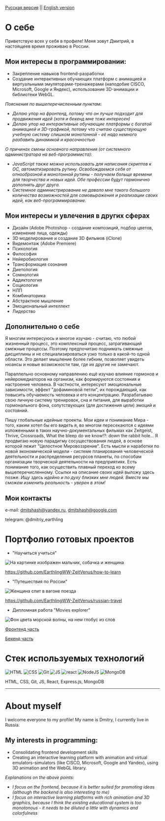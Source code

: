[Русская версия](#%D0%BE-%D1%81%D0%B5%D0%B1%D0%B5) || [English version](#about-myself)
# О себе
Приветствую всех у себя в профиле!
Меня зовут Дмитрий, в настоящеев время проживаю в России.
## Мои интересы в программировании:
* Закрепление навыков frontend-разработки
* Создание интерактивных обучающих платформ с анимацией и виртуальными эмуляторами-тренажерами (наподобие CISCO, Microsoft, Google и Яндекс), использование 3D-анимации и библиотеки WebGL.

_Пояснения по вышеперечисленным пунктам:_
+ _Делаю упор на фронтенд, потому что он лучше подходит для продвижения идей (хотя и бекенд мне тоже интересен)_
+ _Делаю упор на интерактивные обучающие платформы с богатой анимацией и 3D-графикой, потому что считаю существующую учебную систему слишком монотонной - её надо немного разбавить динамикой и красочностью_

_О причинах смены основного направления (от системного администратора на веб-программиста):_
+ _JavaScript также можно использовать для написания скриптов к ОС, автоматизировать рутину. Освобождаемся себя от отнообразной и монотонной рутины - получаем больще времени для творчества и новых идей. Обе профессии будут гармонично дополнять друг друга._
+ _Системное администрирование не давало мне такого большого количества возможностей для самовыражения и реализации своих идей, как веб-программирование._
## Мои интересы и увлечения в других сферах
- Дизайн (Adobe Photoshop - создание композиций, подбор цветов, изменение лица, одежды)
- 3D моделирование и создание 3D фильмов (iClone)
- Видемонтаж (Adobe Premiere)
- Психология
- Философия
- Нейеробиология
- Трансформация сознания
- Диетология
- Сомнология
- Аддиктология
- Социология
- НЛП
- Комбинаторика
- Абстрактное мышление
- Эмоциональный интеллект
- Лидерство
## Дополнительно о себе
Я многим интересуюсь и многое изучаю - считаю, что любой жизненный процесс, это комплексный процесс, затрагивающий смежные процессы. Поэтому предпочитаю поднимать смежные дисциплины и не специализироваться узко только в какой-то одной области. Это делает мышление более гибким, позволяет увидеть нюансы и новые возможности там, где их другие не замечают.

Параллельно основному направлению ещё изучаю влияние гормонов и нейеромедиаторов на организм, как формируются состояния и настроение человека. В частности, интересуют эмоциональные зависимости, эффект "дофаминовой петли", их порождающий, как повысить обучаемость человека и его концентрацию. Разрабатываю свою личную систему тренировок, сна и питания, для выработки гормонального фона, сопутствующих (для достижения цели) эмоций и состояний.

Пишу глобальные идейные проекты. Мои идеи и понимание Мира - того, каким хотел бы его видеть я, во многом пересекаются с идеями изложенными в таких научно-документальных фильмах как Zeitgeist, Thrive, Crossroads, What the bleep do we know!?: down the rabbit hole... Я продвигаю новую парадигму сосуществования людей, в основе которой лежит "Целостное Мировоззрение". Есть мысли и наработки по новой экономической модели - системе планирования человеческой деятельности и распределения ресурсов планеты, по способам организации творческой деятельности на предприятиях. Есть понимание того, как осуществить плавный переход ко всему вышеперечисленному. Ссылки на описание своих идей выложу здесь позже. *Ищу здесь идейно и по духу близких мне людей. Вместе мы сможем изменить реальность - уверен в этом!*
## Мои контакты
e-mail: dmitshash@yandex.ru, dmitshash@google.com

telegram: @dmitriy_earthling

# Портфолио готовых проектов
* "Научиться учиться"

![На картинке изображен мальчик, собачка и женщина](https://github.com/EarthlingWW-ZeitVenus/EarthlingWW-ZeitVenus/assets/63965086/1dfe1bfa-cf51-4983-89b2-64cc7b0357e0)

https://github.com/EarthlingWW-ZeitVenus/how-to-learn
* "Путешествия по России"

![Женщина спит в вагоне поезда](https://github.com/EarthlingWW-ZeitVenus/EarthlingWW-ZeitVenus/assets/63965086/d5c11137-3de5-4a82-85a1-b92d3bf0df28)

https://github.com/EarthlingWW-ZeitVenus/russian-travel
* Дипломная работа "Movies explorer"

![Фон цвета морской волны, на нем глобус из слов](https://github.com/EarthlingWW-ZeitVenus/EarthlingWW-ZeitVenus/assets/63965086/cce6e39a-d5cb-4156-81a3-291f878f4bb2)

[Фронтенд часть](https://github.com/EarthlingWW-ZeitVenus/movies-explorer-frontend)

[Бекенд часть](https://github.com/EarthlingWW-ZeitVenus/movies-explorer-api)

# Стек используемых технологий

![HTML](https://github.com/EarthlingWW-ZeitVenus/EarthlingWW-ZeitVenus/assets/63965086/c01f6e93-0bff-4908-9d3a-4c3923af6208)
![CSS](https://github.com/EarthlingWW-ZeitVenus/EarthlingWW-ZeitVenus/assets/63965086/9678f093-475e-42af-b7ae-f4916a55ab71)
![Git](https://github.com/EarthlingWW-ZeitVenus/EarthlingWW-ZeitVenus/assets/63965086/c3142399-e059-4870-992c-bb9a6e64724c)
![JS](https://github.com/EarthlingWW-ZeitVenus/EarthlingWW-ZeitVenus/assets/63965086/8ca76f21-2c3d-4d60-b930-d52cc74b4b78)
![react](https://github.com/EarthlingWW-ZeitVenus/EarthlingWW-ZeitVenus/assets/63965086/ca83f768-82c2-40d1-bf9d-529b8a4ba793)
![NodeJS](https://github.com/EarthlingWW-ZeitVenus/EarthlingWW-ZeitVenus/assets/63965086/98ffe5be-18ae-4033-8664-1df6063129f3)
![MongoDB](https://github.com/EarthlingWW-ZeitVenus/EarthlingWW-ZeitVenus/assets/63965086/c920c5ec-a779-4104-8c43-91aaf7bb3370)

HTML, CSS, Git, JS, React, Express.js, MongoDB

*****************************************************************************************************************************************
# About myself
I welcome everyone to my profile! My name is Dmitry, I currently live in Russia.
## My interests in programming:
* Consolidating frontend development skills
* Creating an interactive learning platform with animation and virtual emulators-simulators (like CISCO, Microsoft, Google and Yandex), using 3D animation and the WebGL library.

_Explanations on the above points:_
+ _I focus on the frontend, because it is better suited for promoting ideas (although the backend is also interesting to me)_
+ _I focus on interactive learning platforms with rich animation and 3D graphics, because I think the existing educational system is too monotonous - it needs to be diluted a little with dynamics and colorfulness_


